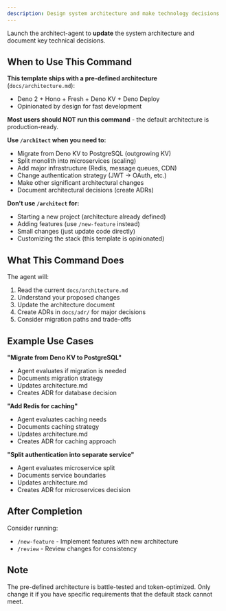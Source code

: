 ```yaml
---
description: Design system architecture and make technology decisions
---
```


Launch the architect-agent to **update** the system architecture and document key technical decisions.

## When to Use This Command

**This template ships with a pre-defined architecture** (`docs/architecture.md`):
- Deno 2 + Hono + Fresh + Deno KV + Deno Deploy
- Opinionated by design for fast development

**Most users should NOT run this command** - the default architecture is production-ready.

**Use `/architect` when you need to:**
- Migrate from Deno KV to PostgreSQL (outgrowing KV)
- Split monolith into microservices (scaling)
- Add major infrastructure (Redis, message queues, CDN)
- Change authentication strategy (JWT → OAuth, etc.)
- Make other significant architectural changes
- Document architectural decisions (create ADRs)

**Don't use `/architect` for:**
- Starting a new project (architecture already defined)
- Adding features (use `/new-feature` instead)
- Small changes (just update code directly)
- Customizing the stack (this template is opinionated)

## What This Command Does

The agent will:
1. Read the current `docs/architecture.md`
2. Understand your proposed changes
3. Update the architecture document
4. Create ADRs in `docs/adr/` for major decisions
5. Consider migration paths and trade-offs

## Example Use Cases

**"Migrate from Deno KV to PostgreSQL"**
- Agent evaluates if migration is needed
- Documents migration strategy
- Updates architecture.md
- Creates ADR for database decision

**"Add Redis for caching"**
- Agent evaluates caching needs
- Documents caching strategy
- Updates architecture.md
- Creates ADR for caching approach

**"Split authentication into separate service"**
- Agent evaluates microservice split
- Documents service boundaries
- Updates architecture.md
- Creates ADR for microservices decision

## After Completion

Consider running:
- `/new-feature` - Implement features with new architecture
- `/review` - Review changes for consistency

## Note

The pre-defined architecture is battle-tested and token-optimized. Only change it if you have specific requirements that the default stack cannot meet.
